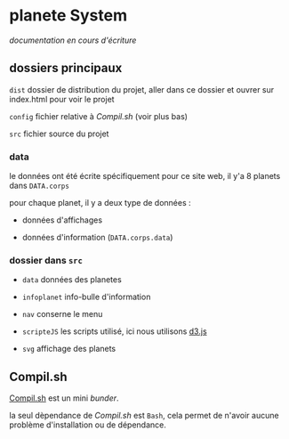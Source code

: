 # planete System

*documentation en cours d'écriture*

## dossiers principaux 

`dist` dossier de distribution du projet, aller dans ce dossier et ouvrer sur index.html pour voir le projet

`config` fichier relative à *Compil.sh* (voir plus bas)

`src` fichier source du projet

### data

le données ont été écrite spécifiquement pour ce site web, il y'a 8 planets dans `DATA.corps`

pour chaque planet, il y a deux type de données :

*   données d'affichages 

*   données d'information (`DATA.corps.data`)

### dossier dans `src`

* `data` données des planetes

* `infoplanet` info-bulle d'information

* `nav` conserne le menu

* `scripteJS` les scripts utilisé, ici nous utilisons [d3.js](https://d3js.org/)

* `svg` affichage des planets 

## Compil.sh

[Compil.sh](infoCompil.md) est un mini *bunder*.

la seul dèpendance de *Compil.sh* est `Bash`, cela permet de n'avoir aucune problème d'installation ou de dépendance.



